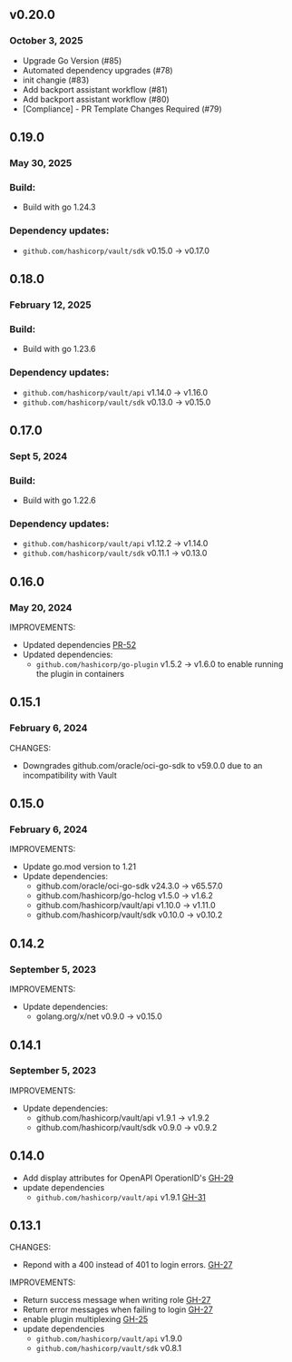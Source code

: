 ## v0.20.0
### October 3, 2025

* Upgrade Go Version (#85)
* Automated dependency upgrades (#78)
* init changie (#83)
* Add backport assistant workflow (#81)
* Add backport assistant workflow (#80)
* [Compliance] - PR Template Changes Required (#79)

## 0.19.0
### May 30, 2025

### Build:
* Build with go 1.24.3

### Dependency updates:
* `github.com/hashicorp/vault/sdk` v0.15.0 -> v0.17.0

## 0.18.0
### February 12, 2025

### Build:
* Build with go 1.23.6

### Dependency updates:
* `github.com/hashicorp/vault/api` v1.14.0 -> v1.16.0
* `github.com/hashicorp/vault/sdk` v0.13.0 -> v0.15.0

## 0.17.0
### Sept 5, 2024


### Build:
* Build with go 1.22.6


### Dependency updates:
* `github.com/hashicorp/vault/api` v1.12.2 -> v1.14.0
* `github.com/hashicorp/vault/sdk` v0.11.1 -> v0.13.0


## 0.16.0
### May 20, 2024

IMPROVEMENTS:
* Updated dependencies [PR-52](https://github.com/hashicorp/vault-plugin-auth-oci/pull/52)
* Updated dependencies:
  * `github.com/hashicorp/go-plugin` v1.5.2 -> v1.6.0 to enable running the plugin in containers

## 0.15.1
### February 6, 2024

CHANGES:
* Downgrades github.com/oracle/oci-go-sdk to v59.0.0 due to an incompatibility with Vault

## 0.15.0
### February 6, 2024

IMPROVEMENTS:
* Update go.mod version to 1.21
* Update dependencies:
  * github.com/oracle/oci-go-sdk v24.3.0 -> v65.57.0
  * github.com/hashicorp/go-hclog v1.5.0 -> v1.6.2
  * github.com/hashicorp/vault/api v1.10.0 -> v1.11.0
  * github.com/hashicorp/vault/sdk v0.10.0 -> v0.10.2

## 0.14.2
### September 5, 2023

IMPROVEMENTS:
* Update dependencies:
  * golang.org/x/net v0.9.0 -> v0.15.0

## 0.14.1
### September 5, 2023

IMPROVEMENTS:
* Update dependencies:
  * github.com/hashicorp/vault/api v1.9.1 -> v1.9.2
  * github.com/hashicorp/vault/sdk v0.9.0 -> v0.9.2

## 0.14.0

* Add display attributes for OpenAPI OperationID's [GH-29](https://github.com/hashicorp/vault-plugin-auth-oci/pull/29)
* update dependencies
  * `github.com/hashicorp/vault/api` v1.9.1 [GH-31](https://github.com/hashicorp/vault-plugin-auth-oci/pull/31)

## 0.13.1

CHANGES:
* Repond with a 400 instead of 401 to login errors. [GH-27](https://github.com/hashicorp/vault-plugin-auth-oci/pull/27)

IMPROVEMENTS:

* Return success message when writing role [GH-27](https://github.com/hashicorp/vault-plugin-auth-oci/pull/27)
* Return error messages when failing to login [GH-27](https://github.com/hashicorp/vault-plugin-auth-oci/pull/27)
* enable plugin multiplexing [GH-25](https://github.com/hashicorp/vault-plugin-auth-oci/pull/25)
* update dependencies
  * `github.com/hashicorp/vault/api` v1.9.0
  * `github.com/hashicorp/vault/sdk` v0.8.1
